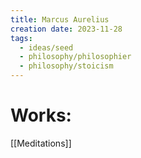 ```yaml
---
title: Marcus Aurelius
creation date: 2023-11-28
tags:
  - ideas/seed
  - philosophy/philosophier
  - philosophy/stoicism
---
```

# Works:
[[Meditations]]
